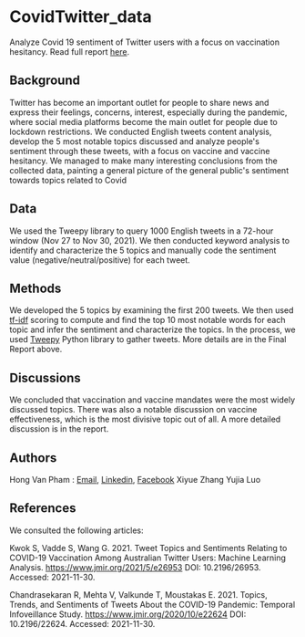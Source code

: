 # CovidTwitter_data
Analyze Covid 19 sentiment of Twitter users with a focus on vaccination hesitancy. Read full report [here](https://github.com/malajvan/CovidTwitter_data/blob/main/Final%20Report.pdf).


## Background
Twitter has become an important outlet for people to share news and express their feelings, concerns, interest, especially during the pandemic, where social media platforms become the main outlet for people due to lockdown restrictions. We conducted English tweets content analysis, develop the 5 most notable topics discussed and analyze people's sentiment through these tweets, with a focus on vaccine and vaccine hesitancy. We managed to make many interesting conclusions from the collected data, painting a general picture of the general public's sentiment towards topics related to Covid

## Data 
We used the Tweepy library to query 1000 English tweets in a 72-hour window (Nov 27 to Nov 30, 2021). We then conducted keyword analysis to identify and characterize the 5 topics and manually code the sentiment value (negative/neutral/positive) for each tweet. 

## Methods
We developed the 5 topics by examining the first 200 tweets. We then used [tf-idf](https://monkeylearn.com/blog/what-is-tf-idf/) scoring to compute and find the top 10 most notable words for each topic and infer the sentiment and characterize the topics. In the process, we used [Tweepy](https://docs.tweepy.org/en/stable/) Python library to gather tweets. More details are in the Final Report above.


## Discussions
We concluded that vaccination and vaccine mandates were the most widely discussed topics. There was also a notable discussion on vaccine effectiveness, which is the most divisive topic out of all. A more detailed discussion is in the report.

## Authors

Hong Van Pham :
[Email](mailto:vanhongpham01@gmail.com), [Linkedin](https://www.linkedin.com/in/vanhpham/), [Facebook](https://www.facebook.com/hiiamvan)
Xiyue Zhang
Yujia Luo


## References
We consulted the following articles:

Kwok S, Vadde S, Wang G. 2021.
Tweet Topics and Sentiments Relating to COVID-19 Vaccination Among Australian Twitter Users: Machine Learning Analysis. https://www.jmir.org/2021/5/e26953
DOI: 10.2196/26953. Accessed: 2021-11-30.

Chandrasekaran R, Mehta V, Valkunde T, Moustakas E. 2021. Topics, Trends, and Sentiments of Tweets About the COVID-19 Pandemic: Temporal Infoveillance Study. https://www.jmir.org/2020/10/e22624
DOI: 10.2196/22624. Accessed: 2021-11-30.
